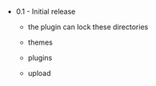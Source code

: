* 0.1 - Initial release

    - the plugin can lock these directories

	- themes
	- plugins
	- upload

